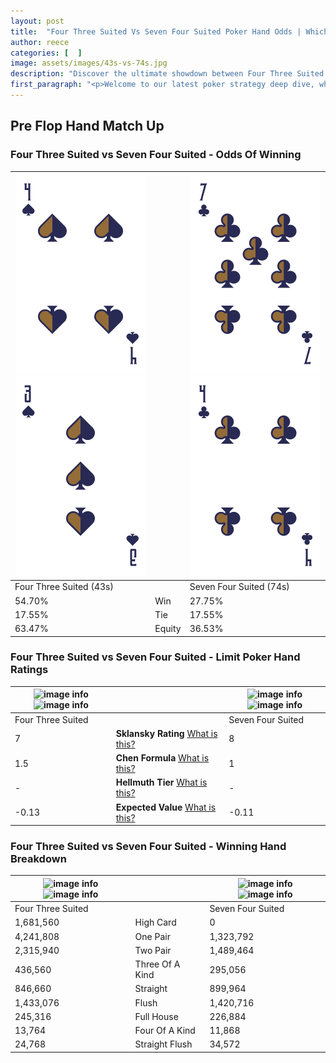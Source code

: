 ```yaml
---
layout: post
title:  "Four Three Suited Vs Seven Four Suited Poker Hand Odds | Which Is The Better Hand In Poker? A Complete Guide"
author: reece
categories: [  ]
image: assets/images/43s-vs-74s.jpg
description: "Discover the ultimate showdown between Four Three Suited and Seven Four Suited in poker! Uncover the odds, strategies, and scenarios where one hand triumphs over the other. Get ready to up your poker game with this thrilling analysis."
first_paragraph: "<p>Welcome to our latest poker strategy deep dive, where we're pitting two distinct hands against each other in a high-stakes showdown: Four Three Suited vs Seven Four Suited.</p><p>In the dynamic world of poker, every decision counts, and knowing which hand holds the upper hand is key to your success at the table.</p><p>In this article, we'll dissect these two hands, explore the scenarios where one dominates the other, and equip you with the knowledge to make strategic choices that can tip the odds in your favor.</p><p>Get ready to unravel the intriguing dynamics of these poker hands and elevate your game to new heights.</p>"
---
```




[comment]: # (sp0)

## Pre Flop Hand Match Up

<div class="table hand-ratings" markdown="1"> 



### Four Three Suited vs Seven Four Suited - Odds Of Winning


    
| ![image info](assets/images/hand1/4.png) ![image info](assets/images/hand1/3.png) |  | ![image info](assets/images/hand2/7.png) ![image info](assets/images/hand2/4.png) |
| -------- | -------- | -------- |
| Four Three Suited (43s) |  | Seven Four Suited (74s) |
| 54.70% | Win | 27.75% |
| 17.55% | Tie | 17.55% |
| 63.47% | Equity | 36.53% |




[comment]: # (sp1)



### Four Three Suited vs Seven Four Suited - Limit Poker Hand Ratings


    
| ![image info](https://www.riverpairs.com/assets/images/hand1/4.png) ![image info](https://www.riverpairs.com/assets/images/hand1/3.png) |  | ![image info](https://www.riverpairs.com/assets/images/hand2/7.png) ![image info](https://www.riverpairs.com/assets/images/hand2/4.png) |
| -------- | -------- | -------- |
| Four Three Suited |  | Seven Four Suited |
| 7 | **Sklansky Rating** [What is this?](/sklansky-rating-explained) | 8 |
| 1.5 | **Chen Formula** [What is this?](/chen-formula-explained) | 1 |
| - | **Hellmuth Tier** [What is this?](/Hellmuth-tier-explained) | - |
| -0.13 | **Expected Value** [What is this?](/expected-value-explained) | -0.11 |




[comment]: # (sp2)



### Four Three Suited vs Seven Four Suited - Winning Hand Breakdown


    
| ![image info](https://www.riverpairs.com/assets/images/hand1/4.png) ![image info](https://www.riverpairs.com/assets/images/hand1/3.png) |  | ![image info](https://www.riverpairs.com/assets/images/hand2/7.png) ![image info](https://www.riverpairs.com/assets/images/hand2/4.png) |
| -------- | -------- | -------- |
| Four Three Suited |  | Seven Four Suited |
| 1,681,560 | High Card | 0 |
| 4,241,808 | One Pair | 1,323,792 |
| 2,315,940 | Two Pair | 1,489,464 |
| 436,560 | Three Of A Kind | 295,056 |
| 846,660 | Straight | 899,964 |
| 1,433,076 | Flush | 1,420,716 |
| 245,316 | Full House | 226,884 |
| 13,764 | Four Of A Kind | 11,868 |
| 24,768 | Straight Flush | 34,572 |




[comment]: # (sp3)



</div>

[comment]: # (sp4)



[comment]: # (sp5)


